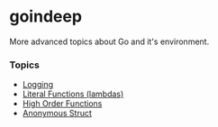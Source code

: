 # goindeep

More advanced topics about Go and it's environment.

### Topics

- [Logging](logging)
- [Literal Functions (lambdas)](func-literal)
- [High Order Functions](high-order)
- [Anonymous Struct](anonymous-struct)
